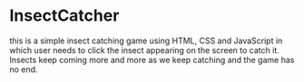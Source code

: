 # InsectCatcher

this is a simple insect catching game using HTML, CSS and JavaScript in which user needs to click the insect appearing on the screen to catch it. Insects keep coming more and more as we keep catching and the game has no end.
